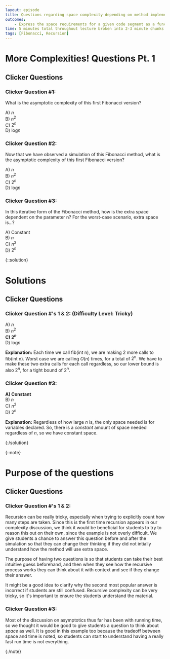 ```yaml
---
layout: episode
title: Questions regarding space complexity depending on method implementation. 
outcomes:
    - Express the space requirements for a given code segment as a function of the input size in the worst case scenario.
time: 5 minutes total throughout lecture broken into 2-3 minute chunks 
tags: [Fibonacci, Recursion]
---
```



# More Complexities! Questions Pt. 1

## Clicker Questions

### Clicker Question #1:
What is the asymptotic complexity of this first Fibonacci version?


A) *n*  
B) $n^2$  
C) $2^n$   
D) log*n*  


### Clicker Question #2:
Now that we have observed a simulation of this Fibonacci method, what is the asymptotic complexity of this first Fibonacci version?


A) *n*  
B) $n^2$   
C) $2^n$     
D) log*n* 


### Clicker Question #3:  
In this iterative form of the Fibonacci method, how is the extra space dependent on the parameter n? For the worst-case scenario, extra space is...?


A) Constant     
B) *n*  
C) $n^2$  
D) $2^n$    


{::solution}


# Solutions

## Clicker Questions

### Clicker Question #'s 1 & 2:  (Difficulty Level: Tricky)


A) *n*   
B) $n^2$  
**C) $2^n$**      
D) log*n*


**Explanation:** Each time we call fib(int n), we are making 2 more calls to fib(int n). Worst case we are calling *O*(*n*) times, for a total of $2^n$. We have to make these two extra calls for each call regardless, so our lower bound is also $2^n$, for a tight bound of $2^n$. 


### Clicker Question #3:


**A) Constant**    
B) *n*    
C) $n^2$   
D) $2^n$ 


**Explanation:** Regardless of how large *n* is, the only space needed is for variables declared. So, there is a *constant* amount of space needed regardless of *n*, so we have constant space.


{:/solution}


{::note}


# Purpose of the questions

## Clicker Questions

### Clicker Question #'s 1 & 2:  
Recursion can be really tricky, especially when trying to explicitly count how many steps are taken. Since this is the first time recursion appears in our complexity discussion, we think it would be beneficial for students to try to reason this out on their own, since the example is not overly difficult. We give students a chance to answer this question before and after the simulation so that they can change their thinking if they did not intially understand how the method will use extra space.  

The purpose of having two questions is so that students can take their best intuitive guess beforehand, and then when they see how the recursive process works they can think about it with context and see if they change their answer.

It might be a good idea to clarify why the second most popular answer is incorrect if students are still confused. Recursive complexity can be very tricky, so it's important to ensure the students understand the material.


### Clicker Question #3:
Most of the discussion on asymptotics thus far has been with running time, so we thought it would be good to give students a question to think about *space* as well. It is good in this example too because the tradeoff between space and time is noted, so students can start to understand having a really fast run time is not everything.


{:/note}

